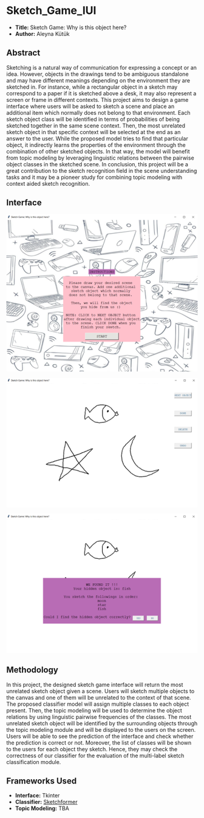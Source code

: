 # Sketch_Game_IUI
- **Title:** Sketch Game: Why is this object here?
- **Author:** Aleyna Kütük

## Abstract

Sketching is a natural way of communication for expressing a concept or an idea. However, objects in the drawings tend to be ambiguous standalone and may have different meanings depending on the environment they are sketched in. For instance, while a rectangular object in a sketch may correspond to a paper if it is sketched above a desk, it may also represent a screen or frame in different contexts. This project aims to design a game interface where users will be asked to sketch a scene and place an additional item which normally does not belong to that environment. Each sketch object class will be identified in terms of probabilities of being sketched together in the same scene context. Then, the most unrelated sketch object in that specific context will be selected at the end as an answer to the user. While the proposed model tries to find that particular object, it indirectly learns the properties of the environment through the combination of other sketched objects. In that way, the model will benefit from topic modeling by leveraging linguistic relations between the pairwise object classes in the sketched scene. In conclusion, this project will be a great contribution to the sketch recognition field in the scene understanding tasks and it may be a pioneer study for combining topic modeling with context aided sketch recognition.

## Interface

![Welcome Screen](Images/welcome_screen.PNG)

![Drawing Screen](Images/drawing_screen.PNG)

![Results Screen](Images/result_screen.PNG)

## Methodology

In this project, the designed sketch game interface will return the most unrelated sketch object given a scene. Users will sketch multiple objects to the canvas and one of them will be unrelated to the context of that scene. The proposed classifier model will assign multiple classes to each object present. Then, the topic modeling will be used to determine the object relations by using linguistic pairwise frequencies of the classes. The most unrelated sketch object will be identified by the surrounding objects through the topic modeling module and will be displayed to the users on the screen. Users will be able to see the prediction of the interface and check whether the prediction is correct or not. Moreover, the list of classes will be shown to the users for each object they sketch. Hence, they may check the correctness of our classifier for the evaluation of the multi-label sketch classification module.

## Frameworks Used

- **Interface:** Tkinter
- **Classifier:** [Sketchformer](https://github.com/leosampaio/sketchformer)
- **Topic Modeling:** TBA